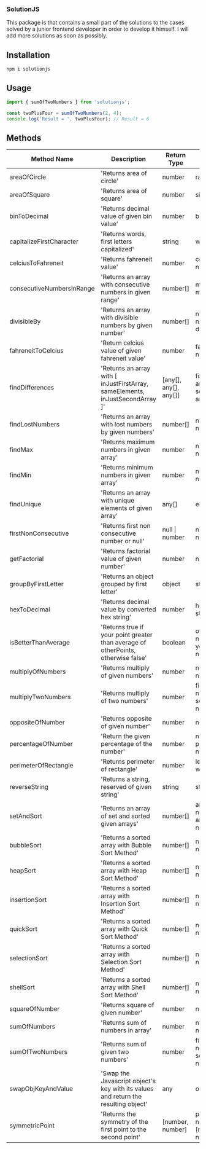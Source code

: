 ### SolutionJS

This package is that contains a small part of the solutions to the cases solved by a junior frontend developer in order to develop it himself. I will add more solutions as soon as possibly.

## Installation

```
npm i solutionjs
```

## Usage

```javascript
import { sumOfTwoNumbers } from 'solutionjs';

const twoPlusFour = sumOfTwoNumbers(2, 4);
console.log('Result = ', twoPlusFour); // Result = 6
```

## Methods

<table>
    <thead>
      <tr>
        <th> Method Name </th>
        <th> Description </th>
        <th> Return Type</th>
        <th> Parameters </th>
      </tr>
    </thead>
    <tbody>
        <tr>
            <td>areaOfCircle</td>
            <td>'Returns area of circle'</td>
            <td>number</td>
            <td>radius : number</td>
        </tr>
       <tr>
            <td>areaOfSquare</td>
            <td>'Returns area of square'</td>
            <td>number</td>
            <td>side : number</td>
        </tr>
        <tr>
            <td>binToDecimal</td>
            <td>'Returns decimal value of given bin value'</td>
            <td>number</td>
            <td>bin : string</td>
        </tr>
        <tr>
            <td>capitalizeFirstCharacter</td>
            <td>'Returns words, first letters capitalized'</td>
            <td>string</td>
            <td>word : string</td>
        </tr>
         <tr>
            <td>celciusToFahreneit</td>
            <td>'Returns fahreneit value'</td>
            <td>number</td>
            <td>celcius : number</td>
        </tr>
         <tr>
            <td>consecutiveNumbersInRange</td>
            <td>'Returns an array with consecutive numbers in given range'</td>
            <td>number[]</td>
            <td>min : number, max : number</td>
        </tr>
         <tr>
            <td>divisibleBy</td>
            <td>'Returns an array with divisible numbers by given number'</td>
            <td>number[]</td>
            <td>numbers: number[], divisor: number</td>
        </tr>
        <tr>
            <td>fahreneitToCelcius</td>
            <td>'Return celcius value of given fahreneit value'</td>
            <td>number</td>
            <td>fahreneit: number</td>
        </tr>
        <tr>
            <td>findDifferences</td>
            <td>'Returns an array with
            [ inJustFirstArray, sameElements, inJustSecondArray ]'</td>
            <td>[any[], any[], any[]]</td>
            <td>firstArray: any[], secondArray: any[]</td>
        </tr>
        <tr>
            <td>findLostNumbers</td>
            <td>'Returns an array with lost numbers by given numbers'</td>
            <td>number[]</td>
            <td>numbers: number[]</td>
        </tr>
        <tr>
            <td>findMax</td>
            <td>'Returns maximum numbers in given array'</td>
            <td>number</td>
            <td>numbers: number[]</td>
        </tr>
         <tr>
            <td>findMin</td>
            <td>'Returns minimum numbers in given array'</td>
            <td>number</td>
            <td>numbers: number[]</td>
        </tr>
        <tr>
            <td>findUnique</td>
            <td>'Returns an array with unique elements of given array'</td>
            <td>any[]</td>
            <td>elements: any[]</td>
        </tr>
        <tr>
            <td>firstNonConsecutive</td>
            <td>'Returns first non consecutive number or null'</td>
            <td>null | number</td>
            <td>numbers: number[]</td>
        </tr>
        <tr>
            <td>getFactorial</td>
            <td>'Returns factorial value of given number'</td>
            <td> number</td>
            <td>num: number</td>
        </tr>
         <tr>
            <td>groupByFirstLetter</td>
            <td>'Returns an object grouped by first letter'</td>
            <td> object </td>
            <td>strings: string[]</td>
        </tr> 
        <tr>
            <td>hexToDecimal</td>
            <td>'Returns decimal value by converted hex string'</td>
            <td> number </td>
            <td>hexString: string</td>
        </tr>
        <tr>
            <td>isBetterThanAverage</td>
            <td>'Returns true if your point greater than average of otherPoints, otherwise false'</td>
            <td> boolean </td>
            <td>otherPoints: number[], yourPoint: number</td>
        </tr>
        <tr>
            <td>multiplyOfNumbers</td>
            <td>'Returns multiply of given numbers'</td>
            <td> number </td>
            <td>numbers: number[]</td>
        </tr>
        <tr>
            <td>multiplyTwoNumbers</td>
            <td>'Returns multiply of two numbers'</td>
            <td> number </td>
            <td>firstNumber: number, secondNumber: number</td>
        </tr>
        <tr>
            <td>oppositeOfNumber</td>
            <td>'Returns opposite of given number'</td>
            <td> number </td>
            <td>num: number</td>
        </tr>
        <tr>
            <td>percentageOfNumber</td>
            <td>'Return the given percentage of the number'</td>
            <td> number </td>
            <td>num: number, percent: number</td>
        </tr>
        <tr>
            <td>perimeterOfRectangle</td>
            <td>'Returns perimeter of rectangle'</td>
            <td> number </td>
            <td>length: number, width: number</td>
        </tr>
        <tr>
            <td>reverseString</td>
            <td>'Returns a string, reserved of given string'</td>
            <td> string </td>
            <td>str: string</td>
        </tr>
        <tr>
            <td>setAndSort</td>
            <td>'Returns an array of set and sorted given arrays'</td>
            <td> number[] </td>
            <td>arrayOne: number[], arrayTwo: number[]</td>
        </tr>
        <tr>
            <td>bubbleSort</td>
            <td>'Returns a sorted array with Bubble Sort Method'</td>
            <td> number[] </td>
            <td>numbers: number[]</td>
        </tr>
        <tr>
            <td>heapSort</td>
            <td>'Returns a sorted array with Heap Sort Method'</td>
            <td> number[] </td>
            <td>numbers: number[]</td>
        </tr>
        <tr>
            <td>insertionSort</td>
            <td>'Returns a sorted array with Insertion Sort Method'</td>
            <td> number[] </td>
            <td>numbers: number[]</td>
        </tr>
        <tr>
            <td>quickSort</td>
            <td>'Returns a sorted array with Quick Sort Method'</td>
            <td> number[] </td>
            <td>numbers: number[]</td>
        </tr>
        <tr>
            <td>selectionSort</td>
            <td>'Returns a sorted array with Selection Sort Method'</td>
            <td> number[] </td>
            <td>numbers: number[]</td>
        </tr>
        <tr>
            <td>shellSort</td>
            <td>'Returns a sorted array with Shell Sort Method'</td>
            <td> number[] </td>
            <td>numbers: number[]</td>
        </tr>
        <tr>
            <td>squareOfNumber</td>
            <td>'Returns square of given number'</td>
            <td> number </td>
            <td>num: number</td>
        </tr>
        <tr>
            <td>sumOfNumbers</td>
            <td>'Returns sum of numbers in array'</td>
            <td> number </td>
            <td>numbers: number[]</td>
        </tr>
        <tr>
            <td>sumOfTwoNumbers</td>
            <td>'Returns sum of given two numbers'</td>
            <td> number </td>
            <td>firstNumber: number, secondNumber: number</td>
        </tr>
        <tr>
            <td>swapObjKeyAndValue</td>
            <td>'Swap the Javascript object's key with its values and return the resulting object'</td>
            <td> any </td>
            <td>obj: any</td>
        </tr>
        <tr>
            <td>symmetricPoint</td>
            <td>'Returns the symmetry of the first point to the second point'</td>
            <td> [number, number] </td>
            <td>p: [number, number], q: [number, number]</td>
        </tr>
    </tbody>
  </table>
